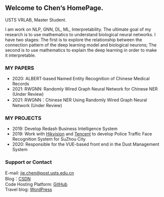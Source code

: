 ## Welcome to Chen‘s HomePage.

USTS VRLAB, Master Student.

I am work on NLP, GNN, DL, ML, Interpretability. 
The ultimate goal of my research is to use mathematics to understand biological neural networks. I have two stages: The first is to explore the relationship between the connection pattern of the deep learning model and biological neurons; The second is to use mathematics to explain the deep learning in order to make it interpretable.


### MY PAPERS
- 2020: ALBERT-based Named Entity Recognition of Chinese Medical Records
- 2021: RWGNN: Randomly Wired Graph Neural Network for Chinese NER (Under Review)
- 2021: RWGNN：Chinese NER Using Randomly Wired Graph Neural Network (Under Review)

### MY PROJECTS
- 2019: Develop Redash Business Intelligence System
- 2019: Work with [Hikvision](https://www.hikvision.com/en/) and [Tencent](https://www.tencent.com/zh-cn) to develop Police Traffic Face Recognition System for SuZhou City
- 2020: Responsible for the VUE-based front end in the Dust Management System


### Support or Contact

E-mail: <jie.chen@post.usts.edu.cn>  
Blog：[CSDN](https://drchen.blog.csdn.net/)  
Code Hosting Platform: [GitHub](https://github.com/JiechenJohn)  
Travel blog: [WordPress](https://idiotprofessorchen.wordpress.com/)
